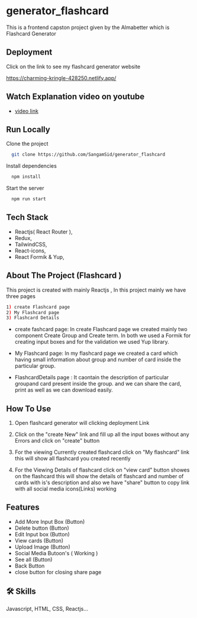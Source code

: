 # generator_flashcard

This is a frontend capston project given by the Almabetter which is Flashcard Generator
## Deployment

Click on the link to see my flashcard generator website

https://charming-kringle-428250.netlify.app/
  
## Watch Explanation video on youtube 
- [video link](https://youtu.be/W93A26DF8co)


## Run Locally

Clone the project

```bash
  git clone https://github.com/SangamSid/generator_flashcard
```

Install dependencies

```bash
  npm install
```

Start the server

```bash
  npm run start
```


## Tech Stack
- Reactjs( React Router ),
- Redux,
- TailwindCSS,
- React-icons,
- React Formik & Yup,

## About The Project (Flashcard )
This project is created with mainly Reactjs , In this project mainly we have three pages
```bash
1) create Flashcard page 
2) My Flashcard page
3) Flashcard Details
```
- create fashcard page: In create Flashcard page we created mainly two component Create Group and Create term. In both we used a Formik for creating input boxes and for the validation we used Yup library.

- My Flashcard page: In my flashcard page we created a card which having small information about group and number of card inside the particular group.

- FlashcardDetails page : It caontain the description of particular groupand card present inside the group. and we can share the card, print as well as we can download easily.  
## How To Use
1) Open flashcard generator will clicking deployment Link

2) Click on the "create New" link and fill up all the input boxes without any Errors and click on "create" button

3) For the viewing Currently created flashcard click on "My flashcard" link this will show all flashcard you created recently

4) For the Viewing Details of flashcard click on "view card" button showes on the flashcard this will show the details of flashcard and number of cards with is's description and also we have "share" button to copy link with all social media icons(Links) working

## Features

- Add More Input Box (Button)
- Delete button (Button)
- Edit Input box (Button)
- View cards (Button)
- Upload Image (Button)
- Social Media Butoon's ( Working )
- See all (Button)
- Back Button
- close button for closing share page
## 🛠 Skills
Javascript, HTML, CSS, Reactjs...
